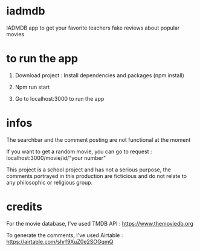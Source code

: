 # iadmdb
IADMDB app to get your favorite teachers fake reviews about popular movies

# to run the app

1. Download project :
Install dependencies and packages (npm install)

2. Npm run start 

3. Go to localhost:3000 to run the app

# infos

The searchbar and the comment posting are not functional at the moment

If you want to get a random movie, you can go to request : localhost:3000/movie/id/"your number"

This project is a school project and has not a serious purpose, the comments portrayed in this production are ficticious and do not relate to any philosophic or religious group.

# credits

For the movie database, I've used TMDB API : https://www.themoviedb.org

To generate the comments, I've used Airtable : https://airtable.com/shrf9XuZ0e2SOGqmQ
